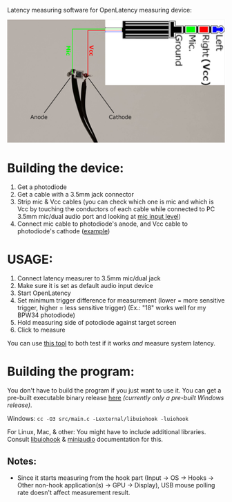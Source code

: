 Latency measuring software for OpenLatency measuring device:

![](docs/OpenLatency-Measurer.png)

# Building the device:

1) Get a photodiode
2) Get a cable with a 3.5mm jack connector
3) Strip mic & Vcc cables (you can check which one is mic and which is Vcc by touching the conductors of each cable while connected to PC 3.5mm mic/dual audio port and looking at [mic input level](https://github.com/GeeTwentyFive/OpenMicDataDumper))
4) Connect mic cable to photodiode's anode, and Vcc cable to photodiode's cathode ([example](docs/OpenLatency-Measurer.png))

# USAGE:

1) Connect latency measurer to 3.5mm mic/dual jack
2) Make sure it is set as default audio input device
3) Start OpenLatency
4) Set minimum trigger difference for measurement (lower = more sensitive trigger, higher = less sensitive trigger) (Ex.: "18" works well for my BPW34 photodiode)
5) Hold measuring side of potodiode against target screen
6) Click to measure

You can use [this tool](https://github.com/GeeTwentyFive/OpenLatencyTester) to both test if it works *and* measure system latency.

# Building the program:

You don't have to build the program if you just want to use it. You can get a pre-built executable binary release [here](https://github.com/GeeTwentyFive/OpenLatency/releases/latest) *(currently only a pre-built Windows release)*.

Windows: `cc -O3 src/main.c -Lexternal/libuiohook -luiohook`

For Linux, Mac, & other: You might have to include additional libraries. Consult [libuiohook](https://github.com/kwhat/libuiohook?tab=readme-ov-file#compiling) & [miniaudio](https://github.com/mackron/miniaudio?tab=readme-ov-file#building) documentation for this.

## Notes:

- Since it starts measuring from the hook part (Input -> OS -> Hooks -> Other non-hook application(s) -> GPU -> Display), USB mouse polling rate doesn't affect measurement result.
